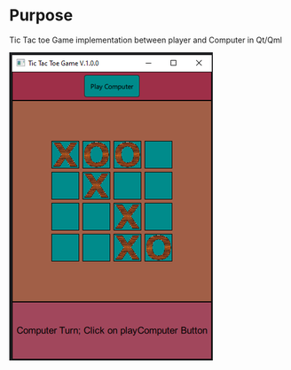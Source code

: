 # Purpose
Tic Tac toe Game implementation between player and Computer in Qt/Qml


<p align="left">
  <img src="GameScreen.png" />
</p>
